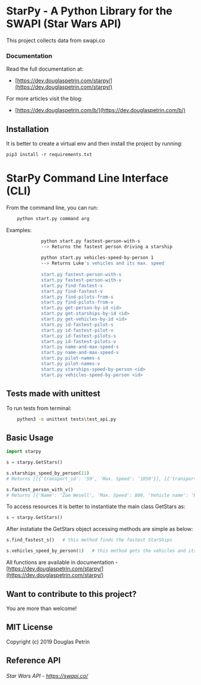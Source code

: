 # StarPy - A Python Library for the SWAPI (Star Wars API)
This project collects data from swapi.co

### Documentation

Read the full documentation at:

- [https://dev.douglaspetrin.com/starpy/](https://dev.douglaspetrin.com/starpy/) 

For more articles visit the blog:

- [https://dev.douglaspetrin.com/b/](https://dev.douglaspetrin.com/b/)

## Installation

It is better to create a virtual env and then install the project by running:

    pip3 install -r requirements.txt


# StarPy Command Line Interface (CLI)  

From the command line, you can run:
```bash 
    python start.py command arg 
```      
Examples: 
```bash  
             python start.py fastest-person-with-s
             --> Returns the fastest person driving a starship
             
             python start.py vehicles-speed-by-person 1 
             --> Returns Luke's vehicles and its max. speed
            
             start.py fastest-person-with-s
             start.py fastest-person-with-v
             start.py find-fastest-s
             start.py find-fastest-v
             start.py find-pilots-from-s
             start.py find-pilots-from-v
             start.py get-person-by-id <id>
             start.py get-starships-by-id <id>
             start.py get-vehicles-by-id <id>
             start.py id-fastest-pilot-s
             start.py id-fastest-pilot-v
             start.py id-fastest-pilots-s
             start.py id-fastest-pilots-v
             start.py name-and-max-speed-s
             start.py name-and-max-speed-v
             start.py pilot-names-s
             start.py pilot-names-v
             start.py starships-speed-by-person <id>
             start.py vehicles-speed-by-person <id>
```
             
## Tests made with unittest

To run tests from terminal: 
```bash
    python3 -m unittest tests\test_api.py
```
## Basic Usage   
```python
import starpy

s = starpy.GetStars()

s.starships_speed_by_person(11)    
# Returns [[{'transport_id': '59', 'Max. Speed': '1050'}], [{'transport_id': '65', 'Max. Speed': '1500'}], [{'transport_id': '39', 'Max. Speed': '1100'}]]

s.fastest_person_with_v()
# Returns [{'Name': 'Zam Wesell', 'Max. Speed': 800, 'Vehicle name': 'Koro-2 Exodrive airspeeder'}]
```
To access resources it is better to instantiate the main class GetStars as:
```python     
s = starpy.GetStars()
```
After instatiate the GetStars object accessing methods are simple as below:
```python
s.find_fastest_s()   # this method finds the fastest StarShips

s.vehicles_speed_by_person(1)   # this method gets the vehicles and its speed by passing a person's id as argument     
```    
    
All functions are available in documentation - [https://dev.douglaspetrin.com/starpy/](https://dev.douglaspetrin.com/starpy/)

## Want to contribute to this project?
You are more than welcome! 

## MIT License
Copyright (c) 2019 Douglas Petrin

## Reference API
###### Star Wars API - https://swapi.co/

